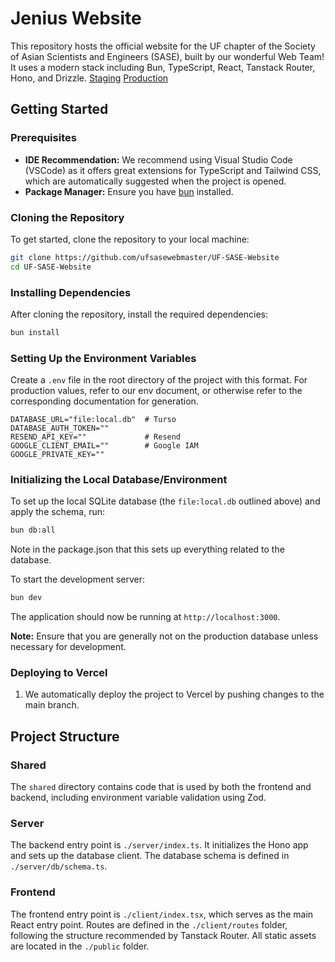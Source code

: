 # Jenius Website

This repository hosts the official website for the UF chapter of the Society of Asian Scientists and Engineers (SASE), built by our wonderful Web Team! It uses a modern stack including Bun, TypeScript, React, Tanstack Router, Hono, and Drizzle.
[Staging](https://uf-sase-website.vercel.app)
[Production](https://ufsase.com)

## Getting Started

### Prerequisites

- **IDE Recommendation:** We recommend using Visual Studio Code (VSCode) as it offers great extensions for TypeScript and Tailwind CSS, which are automatically suggested when the project is opened.
- **Package Manager:** Ensure you have [bun](https://bun.sh/) installed.

### Cloning the Repository

To get started, clone the repository to your local machine:

```bash
git clone https://github.com/ufsasewebmaster/UF-SASE-Website
cd UF-SASE-Website
```

### Installing Dependencies

After cloning the repository, install the required dependencies:

```bash
bun install
```

### Setting Up the Environment Variables

Create a `.env` file in the root directory of the project with this format. For production values, refer to our env document, or otherwise refer to the corresponding documentation for generation. 
```
DATABASE_URL="file:local.db"  # Turso
DATABASE_AUTH_TOKEN=""
RESEND_API_KEY=""             # Resend
GOOGLE_CLIENT_EMAIL=""        # Google IAM
GOOGLE_PRIVATE_KEY=""
```

### Initializing the Local Database/Environment

To set up the local SQLite database (the `file:local.db` outlined above) and apply the schema, run:

```bash
bun db:all
```
Note in the package.json that this sets up everything related to the database.

To start the development server:

```bash
bun dev
```

The application should now be running at `http://localhost:3000`.

**Note:** Ensure that you are generally not on the production database unless necessary for development.

### Deploying to Vercel

1. We automatically deploy the project to Vercel by pushing changes to the main branch. 

## Project Structure

### Shared

The `shared` directory contains code that is used by both the frontend and backend, including environment variable validation using Zod.

### Server

The backend entry point is `./server/index.ts`. It initializes the Hono app and sets up the database client. The database schema is defined in `./server/db/schema.ts`.

### Frontend

The frontend entry point is `./client/index.tsx`, which serves as the main React entry point. Routes are defined in the `./client/routes` folder, following the structure recommended by Tanstack Router. All static assets are located in the `./public` folder.
